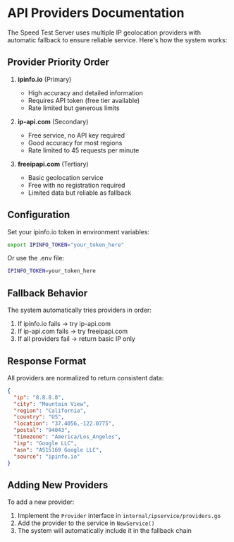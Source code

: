 # API Providers Documentation

The Speed Test Server uses multiple IP geolocation providers with automatic fallback to ensure reliable service. Here's how the system works:

## Provider Priority Order

1. **ipinfo.io** (Primary)
   - High accuracy and detailed information
   - Requires API token (free tier available)
   - Rate limited but generous limits

2. **ip-api.com** (Secondary)
   - Free service, no API key required
   - Good accuracy for most regions
   - Rate limited to 45 requests per minute

3. **freeipapi.com** (Tertiary)
   - Basic geolocation service
   - Free with no registration required
   - Limited data but reliable as fallback

## Configuration

Set your ipinfo.io token in environment variables:

```bash
export IPINFO_TOKEN="your_token_here"
```

Or use the .env file:

```bash
IPINFO_TOKEN=your_token_here
```

## Fallback Behavior

The system automatically tries providers in order:

1. If ipinfo.io fails → try ip-api.com
2. If ip-api.com fails → try freeipapi.com  
3. If all providers fail → return basic IP only

## Response Format

All providers are normalized to return consistent data:

```json
{
  "ip": "8.8.8.8",
  "city": "Mountain View",
  "region": "California", 
  "country": "US",
  "location": "37.4056,-122.0775",
  "postal": "94043",
  "timezone": "America/Los_Angeles",
  "isp": "Google LLC",
  "asn": "AS15169 Google LLC",
  "source": "ipinfo.io"
}
```

## Adding New Providers

To add a new provider:

1. Implement the `Provider` interface in `internal/ipservice/providers.go`
2. Add the provider to the service in `NewService()`
3. The system will automatically include it in the fallback chain

